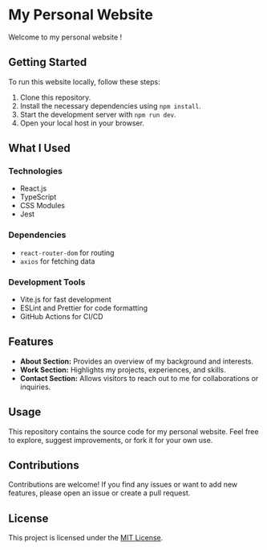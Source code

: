 # My Personal Website

Welcome to my personal website !

## Getting Started

To run this website locally, follow these steps:

1. Clone this repository.
2. Install the necessary dependencies using `npm install`.
3. Start the development server with `npm run dev`.
4. Open your local host in your browser.

## What I Used

### Technologies

- React.js
- TypeScript
- CSS Modules
- Jest


### Dependencies

- `react-router-dom` for routing
- `axios` for fetching data

### Development Tools

- Vite.js for fast development
- ESLint and Prettier for code formatting
- GitHub Actions for CI/CD

## Features

- **About Section:** Provides an overview of my background and interests.
- **Work Section:** Highlights my projects, experiences, and skills.
- **Contact Section:** Allows visitors to reach out to me for collaborations or inquiries.

## Usage

This repository contains the source code for my personal website. Feel free to explore, suggest improvements, or fork it for your own use.

## Contributions

Contributions are welcome! If you find any issues or want to add new features, please open an issue or create a pull request.

## License

This project is licensed under the [MIT License](LICENSE).

